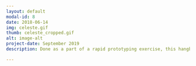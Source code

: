 ```yaml
---
layout: default
modal-id: 8
date: 2018-06-14
img: celeste.gif
thumb: celeste_cropped.gif
alt: image-alt
project-date: September 2019
description: Done as a part of a rapid prototyping exercise, this hangboard controller was made with An arduino uno, arduino nano, bluetooth modules, a supersonic sensor, and capacitive touch. Related media <a href="https://gonintendo.com/stories/345623-celeste-played-using-a-custom-rock-climbing-hangboard-controller">GoNintendo Article</a>, <a href="https://www.nintendoenthusiast.com/2019/09/27/celeste-rock-climbing-wall/?utm_source=dlvr.it&utm_medium=twitter">Nintendo Enthusiast Article</a>

---
```

